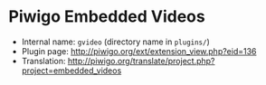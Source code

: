# Piwigo Embedded Videos

* Internal name: `gvideo` (directory name in `plugins/`)
* Plugin page: http://piwigo.org/ext/extension_view.php?eid=136
* Translation: http://piwigo.org/translate/project.php?project=embedded_videos